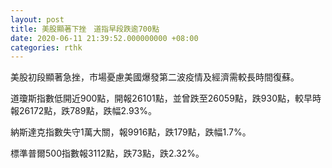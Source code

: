 ```yaml
---
layout: post
title: 美股顯著下挫　道指早段跌逾700點
date: 2020-06-11 21:39:52.000000000 +08:00
categories: rthk
---
```


美股初段顯著急挫，市場憂慮美國爆發第二波疫情及經濟需較長時間復蘇。

道瓊斯指數低開近900點，開報26101點，並曾跌至26059點，跌930點，較早時報26172點，跌789點，跌幅2.93%。

納斯達克指數失守1萬大關，報9916點，跌179點，跌幅1.7%。

標準普爾500指數報3112點，跌73點，跌2.32%。
